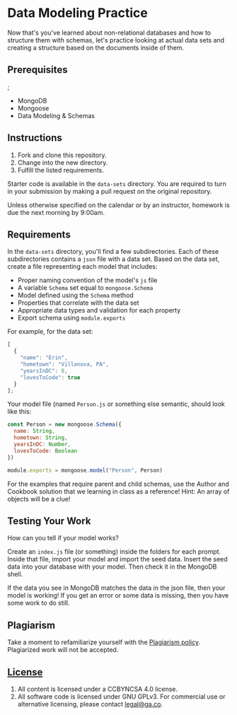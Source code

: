 

# Data Modeling Practice

Now that's you've learned about non-relational databases and how to structure
them with schemas, let's practice looking at actual data sets and creating a
structure based on the documents inside of them.

## Prerequisites
;
- MongoDB
- Mongoose
- Data Modeling & Schemas

## Instructions

1. Fork and clone this repository.
2. Change into the new directory.
3. Fulfill the listed requirements.

Starter code is available in the `data-sets` directory. You are required to turn
in your submission by making a pull request on the original repository.

Unless otherwise specified on the calendar or by an instructor, homework is due
the next morning by 9:00am.

## Requirements

In the `data-sets` directory, you'll find a few subdirectories. Each of these
subdirectories contains a `json` file with a data set. Based on the data set,
create a file representing each model that includes:

- Proper naming convention of the model's `js` file
- A variable `Schema` set equal to `mongoose.Schema`
- Model defined using the `Schema` method
- Properties that correlate with the data set
- Appropriate data types and validation for each property
- Export schema using `module.exports`

For example, for the data set:

```js
[
  {
    "name": "Erin",
    "hometown": "Villanova, PA",
    "yearsInDC": 8,
    "lovesToCode": true
  }
];
```

Your model file (named `Person.js` or something else semantic, should look like
this:

```js
const Person = new mongoose.Schema({
  name: String,
  hometown: String,
  yearsInDC: Number,
  lovesToCode: Boolean
})

module.exports = mongoose.model("Person", Person)
```

For the examples that require parent and child schemas, use the Author and
Cookbook solution that we learning in class as a reference! Hint: An array of
objects will be a clue!

## Testing Your Work

How can you tell if your model works?

Create an `index.js` file (or something) inside the folders for each prompt.
Inside that file, import your model and import the seed data. Insert the seed
data into your database with your model. Then check it in the MongoDB shell.

If the data you see in MongoDB matches the data in the json file, then your
model is working! If you get an error or some data is missing, then you have
some work to do still.

## Plagiarism

Take a moment to refamiliarize yourself with the
[Plagiarism policy](https://git.generalassemb.ly/DC-WDI/Administrative/blob/master/plagiarism.md).
Plagiarized work will not be accepted.

## [License](LICENSE)

1.  All content is licensed under a CC­BY­NC­SA 4.0 license.
1.  All software code is licensed under GNU GPLv3. For commercial use or
    alternative licensing, please contact legal@ga.co.

